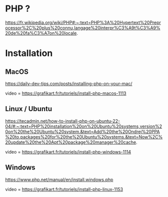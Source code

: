 # PHP ? 

https://fr.wikipedia.org/wiki/PHP#:~:text=PHP%3A%20Hypertext%20Preprocessor%2C%20plus%20connu,langage%20interpr%C3%A9t%C3%A9%20de%20fa%C3%A7on%20locale.

# Installation

## MacOS
https://daily-dev-tips.com/posts/installing-php-on-your-mac/

video = https://grafikart.fr/tutoriels/install-php-macos-1113

## Linux / Ubuntu
https://tecadmin.net/how-to-install-php-on-ubuntu-22-04/#:~:text=PHP%20installation%20on%20Ubuntu%20systems,version%20on%20the%20Ubuntu%20system.&text=Add%20the%20Ondrej%20PPA%20to,packages%20for%20the%20Ubuntu%20systems.&text=Now%2C%20update%20the%20Apt%20package%20manager%20cache.

video = https://grafikart.fr/tutoriels/install-php-windows-1114

## Windows
https://www.php.net/manual/en/install.windows.php

video = https://grafikart.fr/tutoriels/install-php-linux-1153
